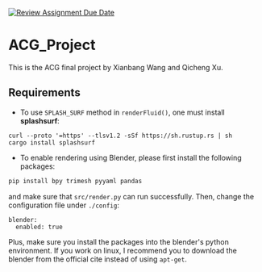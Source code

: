 [![Review Assignment Due Date](https://classroom.github.com/assets/deadline-readme-button-22041afd0340ce965d47ae6ef1cefeee28c7c493a6346c4f15d667ab976d596c.svg)](https://classroom.github.com/a/cPlbGtcU)

# ACG_Project

This is the ACG final project by Xianbang Wang and Qicheng Xu.

## Requirements

- To use `SPLASH_SURF` method in `renderFluid()`, one must install **splashsurf**:

```
curl --proto '=https' --tlsv1.2 -sSf https://sh.rustup.rs | sh
cargo install splashsurf
```

- To enable rendering using Blender, please first install the following packages:
```py
pip install bpy trimesh pyyaml pandas
```
and make sure that `src/render.py` can run successfully. Then, change the configuration file under `./config`:
```
blender:
  enabled: true
```

Plus, make sure you install the packages into the blender's python environment. If you work on linux, I recommend you to download the blender from the official cite instead of using `apt-get`.
